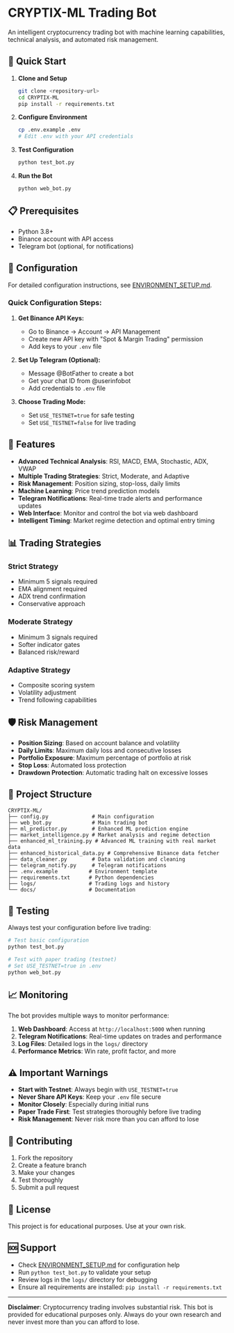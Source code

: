 # CRYPTIX-ML Trading Bot

An intelligent cryptocurrency trading bot with machine learning capabilities, technical analysis, and automated risk management.

## 🚀 Quick Start

1. **Clone and Setup**
   ```bash
   git clone <repository-url>
   cd CRYPTIX-ML
   pip install -r requirements.txt
   ```

2. **Configure Environment**
   ```bash
   cp .env.example .env
   # Edit .env with your API credentials
   ```

3. **Test Configuration**
   ```bash
   python test_bot.py
   ```

4. **Run the Bot**
   ```bash
   python web_bot.py
   ```

## 📋 Prerequisites

- Python 3.8+
- Binance account with API access
- Telegram bot (optional, for notifications)

## 🔧 Configuration

For detailed configuration instructions, see [ENVIRONMENT_SETUP.md](ENVIRONMENT_SETUP.md).

### Quick Configuration Steps:

1. **Get Binance API Keys:**
   - Go to Binance → Account → API Management
   - Create new API key with "Spot & Margin Trading" permission
   - Add keys to your `.env` file

2. **Set Up Telegram (Optional):**
   - Message @BotFather to create a bot
   - Get your chat ID from @userinfobot
   - Add credentials to `.env` file

3. **Choose Trading Mode:**
   - Set `USE_TESTNET=true` for safe testing
   - Set `USE_TESTNET=false` for live trading

## 🎯 Features

- **Advanced Technical Analysis**: RSI, MACD, EMA, Stochastic, ADX, VWAP
- **Multiple Trading Strategies**: Strict, Moderate, and Adaptive
- **Risk Management**: Position sizing, stop-loss, daily limits
- **Machine Learning**: Price trend prediction models
- **Telegram Notifications**: Real-time trade alerts and performance updates
- **Web Interface**: Monitor and control the bot via web dashboard
- **Intelligent Timing**: Market regime detection and optimal entry timing

## 📊 Trading Strategies

### Strict Strategy
- Minimum 5 signals required
- EMA alignment required
- ADX trend confirmation
- Conservative approach

### Moderate Strategy  
- Minimum 3 signals required
- Softer indicator gates
- Balanced risk/reward

### Adaptive Strategy
- Composite scoring system
- Volatility adjustment
- Trend following capabilities

## 🛡️ Risk Management

- **Position Sizing**: Based on account balance and volatility
- **Daily Limits**: Maximum daily loss and consecutive losses
- **Portfolio Exposure**: Maximum percentage of portfolio at risk
- **Stop Loss**: Automated loss protection
- **Drawdown Protection**: Automatic trading halt on excessive losses

## 📁 Project Structure

```
CRYPTIX-ML/
├── config.py              # Main configuration
├── web_bot.py             # Main trading bot
├── ml_predictor.py        # Enhanced ML prediction engine
├── market_intelligence.py # Market analysis and regime detection
├── enhanced_ml_training.py # Advanced ML training with real market data
├── enhanced_historical_data.py # Comprehensive Binance data fetcher
├── data_cleaner.py        # Data validation and cleaning
├── telegram_notify.py     # Telegram notifications
├── .env.example          # Environment template
├── requirements.txt      # Python dependencies
├── logs/                 # Trading logs and history
└── docs/                 # Documentation
```

## 🧪 Testing

Always test your configuration before live trading:

```bash
# Test basic configuration
python test_bot.py

# Test with paper trading (testnet)
# Set USE_TESTNET=true in .env
python web_bot.py
```

## 📈 Monitoring

The bot provides multiple ways to monitor performance:

1. **Web Dashboard**: Access at `http://localhost:5000` when running
2. **Telegram Notifications**: Real-time updates on trades and performance
3. **Log Files**: Detailed logs in the `logs/` directory
4. **Performance Metrics**: Win rate, profit factor, and more

## ⚠️ Important Warnings

- **Start with Testnet**: Always begin with `USE_TESTNET=true`
- **Never Share API Keys**: Keep your `.env` file secure
- **Monitor Closely**: Especially during initial runs
- **Paper Trade First**: Test strategies thoroughly before live trading
- **Risk Management**: Never risk more than you can afford to lose

## 🤝 Contributing

1. Fork the repository
2. Create a feature branch
3. Make your changes
4. Test thoroughly
5. Submit a pull request

## 📄 License

This project is for educational purposes. Use at your own risk.

## 🆘 Support

- Check [ENVIRONMENT_SETUP.md](ENVIRONMENT_SETUP.md) for configuration help
- Run `python test_bot.py` to validate your setup
- Review logs in the `logs/` directory for debugging
- Ensure all requirements are installed: `pip install -r requirements.txt`

---

**Disclaimer**: Cryptocurrency trading involves substantial risk. This bot is provided for educational purposes only. Always do your own research and never invest more than you can afford to lose.